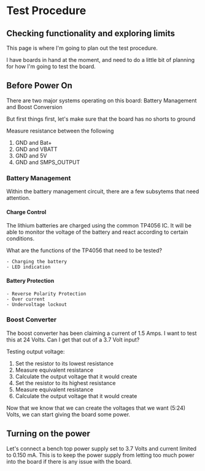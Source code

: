 # Test Procedure
## Checking functionality and exploring limits

This page is where I'm going to plan out the test procedure.

I have boards in hand at the moment, and need to do a little bit of planning for how I'm going to test the board.

## Before Power On

There are two major systems operating on this board: Battery Management and Boost Conversion

But first things first, let's make sure that the board has no shorts to ground

Measure resistance between the following
1. GND and Bat+
2. GND and VBATT
3. GND and 5V
4. GND and SMPS_OUTPUT



### Battery Management

Within the battery management circuit, there are a few subsytems that need attention.

#### Charge Control

The lithium batteries are charged using the common TP4056 IC. It will be able to monitor the voltage of the battery and react according to certain conditions.

What are the functions of the TP4056 that need to be tested?

	- Charging the battery
	- LED indication
#### Battery Protection

	- Reverse Polarity Protection
	- Over current
	- Undervoltage lockout
 
### Boost Converter

The boost converter has been claiming a current of 1.5 Amps. I want to test this at 24 Volts. Can I get that out of a 3.7 Volt input?



Testing output voltage:
1. Set the resistor to its lowest resistance
2. Measure equivalent resistance
3. Calculate the output voltage that it would create
4. Set the resistor to its highest resistance
5. Measure equivalent resistance
6. Calculate the output voltage that it would create



Now that we know that we can create the voltages that we want (5:24) Volts, we can start giving the board some power.

## Turning on the power

Let's connect a bench top power supply set to 3.7 Volts and current limited to 0.150 mA. This is to keep the power supply from letting too much power into the board if there is any issue with the board.



